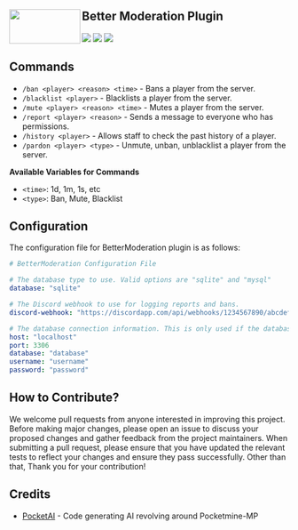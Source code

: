 ## Better Moderation Plugin <img src="https://github.com/NopeNotDark/BetterModeration/blob/main/icon.png?raw=true" height="62" width="128" align="left"></img>
[![](https://poggit.pmmp.io/shield.state/BetterModeration)](https://poggit.pmmp.io/p/BetterModeration)
<a href="https://poggit.pmmp.io/p/BetterModeration"><img src="https://poggit.pmmp.io/shield.state/BetterModeration"></a> [![](https://poggit.pmmp.io/shield.api/Spyglass-Sniper)](https://poggit.pmmp.io/p/Spyglass-Sniper)
<a href="https://poggit.pmmp.io/p/BetterModeration"></a>

## Commands 
- `/ban <player> <reason> <time>` - Bans a player from the server.
- `/blacklist <player>` - Blacklists a player from the server.
- `/mute <player> <reason> <time>` - Mutes a player from the server.
- `/report <player> <reason>` - Sends a message to everyone who has permissions.
- `/history <player>` - Allows staff to check the past history of a player.
- `/pardon <player> <type>` - Unmute, unban, unblacklist a player from the server.

 __Available Variables for Commands__
- `<time>`: 1d, 1m, 1s, etc
- `<type>`: Ban, Mute, Blacklist

## Configuration
The configuration file for BetterModeration plugin is as follows:

```yaml
# BetterModeration Configuration File

# The database type to use. Valid options are "sqlite" and "mysql"
database: "sqlite"

# The Discord webhook to use for logging reports and bans.
discord-webhook: "https://discordapp.com/api/webhooks/1234567890/abcdefghijklmnopqrstuvwxyz"

# The database connection information. This is only used if the database type is set to "mysql"
host: "localhost"
port: 3306
database: "database"
username: "username"
password: "password"
```

## How to Contribute?
We welcome pull requests from anyone interested in improving this project. Before making major changes, please open an issue to discuss your proposed changes and gather feedback from the project maintainers.
When submitting a pull request, please ensure that you have updated the relevant tests to reflect your changes and ensure they pass successfully.
Other than that, Thank you for your contribution!

## Credits
- [PocketAI](https://thedarkproject.net/pocketai) - Code generating AI revolving around Pocketmine-MP
